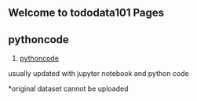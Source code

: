 ## Welcome to tododata101 Pages

## pythoncode
1. [pythoncode](https://github.com/tododata101/tododata101.github.io/tree/master/pythoncode) 

usually updated with jupyter notebook and python code

*original dataset cannot be uploaded

